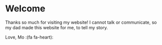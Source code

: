 # Welcome


Thanks so much for visiting my website! I cannot talk or communicate, so my dad
made this website for me, to tell my story.

Love, Mo :(fa fa-heart):
